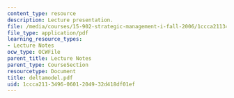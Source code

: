 ```yaml
---
content_type: resource
description: Lecture presentation.
file: /media/courses/15-902-strategic-management-i-fall-2006/1ccca21134960601204932d418df01ef_deltamodel.pdf
file_type: application/pdf
learning_resource_types:
- Lecture Notes
ocw_type: OCWFile
parent_title: Lecture Notes
parent_type: CourseSection
resourcetype: Document
title: deltamodel.pdf
uid: 1ccca211-3496-0601-2049-32d418df01ef
---
```

